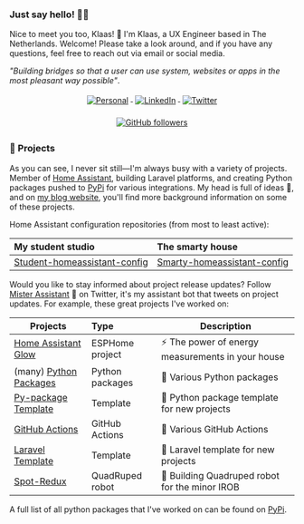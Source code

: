 ### Just say hello! 🤙🏻

Nice to meet you too, Klaas! 👋 I'm Klaas, a UX Engineer based in The Netherlands. Welcome! Please take a look around, and if you have any questions, feel free to reach out via email or social media.

_"Building bridges so that a user can use system, websites or apps in the most pleasant way possible"_.


<p align="center">
    <a href="https://student-techlife.com">
        <img src="https://raw.githubusercontent.com/MikeCodesDotNET/MikeCodesDotNET/a8abbf37441f3253f74ea255a47f289208d7568c/Resources/personalBlog.svg" alt="Personal" style="vertical-align:top; margin:4px">
    </a>
    <a href="https://www.linkedin.com/in/klaasschoute">
        <img src="https://raw.githubusercontent.com/klaasnicolaas/ColoredBadges/master/svg/social/linkedin.svg" alt="LinkedIn" style="vertical-align:top; margin:4px">
    </a>
    <a href="https://twitter.com/klaasnicolaas">
        <img src="https://raw.githubusercontent.com/klaasnicolaas/ColoredBadges/master/svg/social/twitter.svg" alt="Twitter" style="vertical-align:top; margin:4px">
    </a>
</p>
<p align="center">
    <a href="https://user-badge.committers.top/netherlands_private/klaasnicolaas">
        <img alt="GitHub followers" src="https://user-badge.committers.top/netherlands_private/klaasnicolaas.svg" style="vertical-align:top; margin:4px">
    </a>
</p>


### 🚀 Projects

As you can see, I never sit still—I'm always busy with a variety of projects. Member of [Home Assistant][home-assistant], building Laravel platforms, and creating Python packages pushed to [PyPi][pypi] for various integrations. My head is full of ideas 🤯, and on [my blog website][website], you'll find more background information on some of these projects.

Home Assistant configuration repositories (from most to least active):

| My student studio | The smarty house |
|:---|:---|
| [Student-homeassistant-config][student-config] | [Smarty-homeassistant-config][smarty-config] |

Would you like to stay informed about project release updates? Follow [Mister Assistant][mister-assistant] 🤖 on Twitter, it's my assistant bot that tweets on project updates. For example, these great projects I've worked on:

| Projects | Type | Description |
|----------|:-----|-------------|
| [Home Assistant Glow](https://github.com/klaasnicolaas/home-assistant-glow) | ESPHome project | ⚡ The power of energy measurements in your house |
| (many) [Python Packages](https://github.com/klaasnicolaas?tab=repositories&q=python) | Python packages | 🐍 Various Python packages |
| [Py-package Template](https://github.com/klaasnicolaas/pypackage-template) | Template | 🐍 Python package template for new projects |
| [GitHub Actions](https://github.com/marketplace?query=klaasnicolaas) | GitHub Actions | 🚀 Various GitHub Actions |
| [Laravel Template](https://github.com/klaasnicolaas/laravel-template) | Template | 🚀 Laravel template for new projects |
| [Spot-Redux](https://github.com/klaasnicolaas/Spot-Redux) | QuadRuped robot | 🤖 Building Quadruped robot for the minor IROB |

A full list of all python packages that I've worked on can be found on [PyPi](https://pypi.org/user/klaasnicolaas/).

<!-- ### 🔨 Hacktoberfest 2024

October is THE month to contribute to an open source project, you can find here a [list of repositories][list-hacktoberfest] from me that is participation with Hacktoberfest 2024. -->

<!-- LINKS -->
[mister-assistant]: https://twitter.com/MisterAssistant
[home-assistant]: https://www.home-assistant.io
[website]: https://student-techlife.com
[pypi]: https://pypi.org
[list-hacktoberfest]: https://github.com/klaasnicolaas?tab=repositories&q=hacktoberfest

<!-- Home Assistant configs -->
[student-config]: https://github.com/klaasnicolaas/Student-homeassistant-config
[smarty-config]: https://github.com/klaasnicolaas/smarty-homeassistant-config
